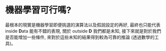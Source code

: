 # 機器學習可行嗎?
最根本的現實是機器學習即便挑選的演算法以及假說設定的再好, 最終也只能代表 inside **D**ata 能有不錯的表現, 關於 outside **D** 我們都是未知, 接下來就是對於我們是否能增加一些條件, 來對於這些未知的結果得到較為可靠的推論 (透過數學的工具)。
